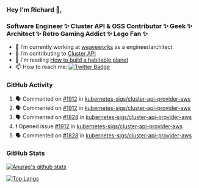 ### Hey I'm Richard 👋, 

<h3 align="left">Software Engineer ✨ Cluster API & OSS Contributor ✨ Geek ✨ Architect ✨ Retro Gaming Addict ✨ Lego Fan ✨</h3>

- 🔭 I’m currently working at [weaveworks](https://github.com/weaveworks) as a engineer/architect
- 👯 I’m contributing to [Cluster API](https://github.com/kubernetes-sigs/cluster-api-provider-aws/pulls?q=is%3Aissue+is%3Apr+author%3Arichardcase+)
- 💬 I'm reading [How to build a habitable planet](https://www.amazon.co.uk/How-Build-Habitable-Planet-Humankind/dp/0691140065)
- 📫 How to reach me: [![Twitter Badge](https://img.shields.io/badge/-@fruit_case-00acee?style=flat&logo=Twitter&logoColor=white)](https://twitter.com/intent/follow?screen_name=fruit_case "Follow on Twitter")

### GitHub Activity 

<!--START_SECTION:activity-->
1. 🗣 Commented on [#1912](https://github.com//kubernetes-sigs/cluster-api-provider-aws/issues/1912) in [kubernetes-sigs/cluster-api-provider-aws](https://github.com//kubernetes-sigs/cluster-api-provider-aws)
2. 🗣 Commented on [#1912](https://github.com//kubernetes-sigs/cluster-api-provider-aws/issues/1912) in [kubernetes-sigs/cluster-api-provider-aws](https://github.com//kubernetes-sigs/cluster-api-provider-aws)
3. 🗣 Commented on [#1828](https://github.com//kubernetes-sigs/cluster-api-provider-aws/issues/1828) in [kubernetes-sigs/cluster-api-provider-aws](https://github.com//kubernetes-sigs/cluster-api-provider-aws)
4. ❗️ Opened issue [#1912](https://github.com//kubernetes-sigs/cluster-api-provider-aws/issues/1912) in [kubernetes-sigs/cluster-api-provider-aws](https://github.com//kubernetes-sigs/cluster-api-provider-aws)
5. 🗣 Commented on [#1828](https://github.com//kubernetes-sigs/cluster-api-provider-aws/issues/1828) in [kubernetes-sigs/cluster-api-provider-aws](https://github.com//kubernetes-sigs/cluster-api-provider-aws)
<!--END_SECTION:activity-->

### GitHub Stats

[![Anurag's github stats](https://github-readme-stats.vercel.app/api?username=richardcase&count_private=true&show_icons=true)](https://github.com/anuraghazra/github-readme-stats)

[![Top Langs](https://github-readme-stats.vercel.app/api/top-langs/?username=richardcase&hide=html&layout=compact)](https://github.com/anuraghazra/github-readme-stats)
